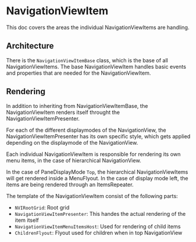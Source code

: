 # NavigationViewItem

This doc covers the areas the individual NavigationViewItems are handling.

## Architecture

There is the `NavigationViewItemBase` class, which is the base of all NavigationViewItems.
The base NavigationViewItem handles basic events and properties that are needed for the NavigationViewItem.

## Rendering
In addition to inheriting from NavigationViewItemBase, the NavigationViewItem renders itself throught the NavigationViewItemPresenter.

For each of the different displaymodes of the NavigationView, the NavigationViewItemPresenter has its own specific style, which gets applied depending on the displaymode of the NavigationView.

Each individual NavigationViewItem is responsible for rendering its own menu items, in the case of hierarchical NavigationView.

In the case of PaneDisplayMode `Top`, the hierarchical NavigationViewItems will get rendered inside a MenuFlyout.
In the case of display mode left, the items are being rendered through an ItemsRepeater.

The template of the NavigationViewItem consist of the following parts:

* `NVIRootGrid`: Root grid
* `NavigationViewItemPresenter`: This handes the actual rendering of the item itself
* `NavigationViewItemMenuItemsHost`: Used for rendering of child items
* `ChildrenFlyout`: Flyout used for children when in top NavigationView

